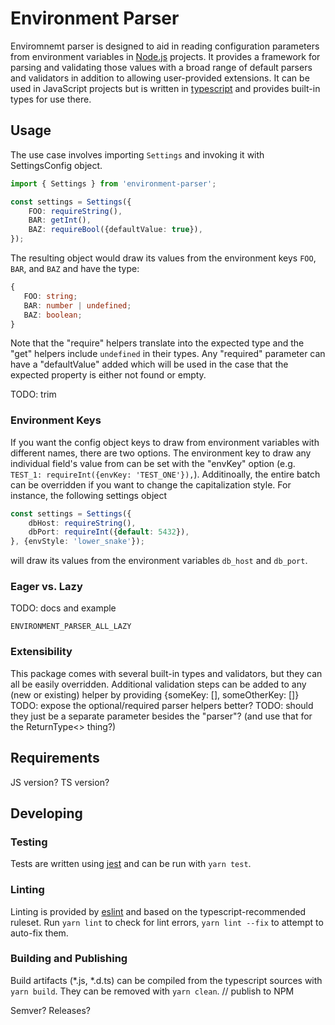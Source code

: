 # Environment Parser

Enviromnemt parser is designed to aid in reading configuration parameters from environment variables in [Node.js](https://nodejs.org/) projects.
It provides a framework for parsing and validating those values with a broad range of default parsers and validators in addition to allowing user-provided extensions.
It can be used in JavaScript projects but is written in [typescript](https://www.typescriptlang.org/) and provides built-in types for use there.

## Usage

The use case involves importing `Settings` and invoking it with SettingsConfig object.

```typescript
import { Settings } from 'environment-parser';

const settings = Settings({
    FOO: requireString(),
    BAR: getInt(),
    BAZ: requireBool({defaultValue: true}),
});
```

The resulting object would draw its values from the environment keys `FOO`, `BAR`, and `BAZ` and have the type:
 ```typescript
{
    FOO: string;
    BAR: number | undefined;
    BAZ: boolean;
}
```
Note that the "require" helpers translate into the expected type and the "get" helpers include `undefined` in their types.
Any "required" parameter can have a "defaultValue" added which will be used in the case that the expected property is either not found or empty.

TODO: trim

### Environment Keys

If you want the config object keys to draw from environment variables with different names, there are two options.
The environment key to draw any individual field's value from can be set with the "envKey" option (e.g. `TEST_1: requireInt({envKey: 'TEST_ONE'}),`).
Additinoally, the entire batch can be overridden if you want to change the capitalization style.
For instance, the following settings object
```typescript
const settings = Settings({
    dbHost: requireString(),
    dbPort: requireInt({default: 5432}),
}, {envStyle: 'lower_snake'});
```
will draw its values from the environment variables `db_host` and `db_port`.
### Eager vs. Lazy

TODO: docs and example

`ENVIRONMENT_PARSER_ALL_LAZY`

### Extensibility

This package comes with several built-in types and validators, but they can all be easily overridden.
Additional validation steps can be added to any (new or existing) helper by providing {someKey: [], someOtherKey: []}
TODO: expose the optional/required parser helpers better?
TODO: should they just be a separate parameter besides the "parser"? (and use that for the ReturnType<> thing?)

## Requirements

JS version? TS version?
## Developing

### Testing

Tests are written using [jest](https://jestjs.io/) and can be run with `yarn test`.

### Linting

Linting is provided by [eslint](https://eslint.org/) and based on the typescript-recommended ruleset.
Run `yarn lint` to check for lint errors, `yarn lint --fix` to attempt to auto-fix them.

### Building and Publishing

Build artifacts (*.js, *.d.ts) can be compiled from the typescript sources with `yarn build`.
They can be removed with `yarn clean`.
// publish to NPM

Semver? Releases?